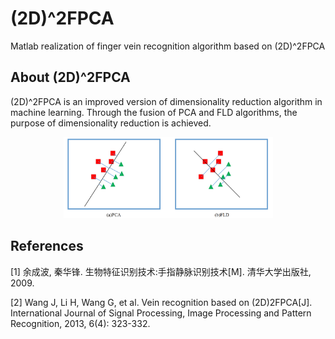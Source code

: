 # (2D)^2FPCA
Matlab realization of finger vein recognition algorithm based on (2D)^2FPCA

## About (2D)^2FPCA

(2D)^2FPCA is an improved version of dimensionality reduction algorithm in machine learning.
Through the fusion of PCA and FLD algorithms, the purpose of dimensionality reduction is achieved.

<p align="center">
  <img width="335" height="130" src=./picture/pca-fld.png>
</p>






## References

[1] 余成波, 秦华锋. 生物特征识别技术:手指静脉识别技术[M]. 清华大学出版社, 2009.

[2] Wang J, Li H, Wang G, et al. Vein recognition based on (2D)2FPCA[J]. International Journal of Signal Processing, Image Processing and Pattern Recognition, 2013, 6(4): 323-332.
